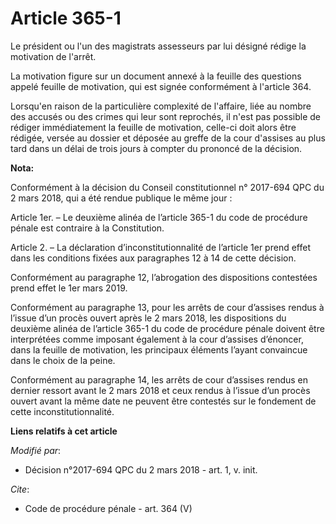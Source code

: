 # Article 365-1

Le président ou l'un des magistrats assesseurs par lui désigné rédige la motivation de l'arrêt.

La motivation figure sur un document annexé à la feuille des questions appelé feuille de motivation, qui est signée
conformément à l'article 364.

Lorsqu'en raison de la particulière complexité de l'affaire, liée au nombre des accusés ou des crimes qui leur sont
reprochés, il n'est pas possible de rédiger immédiatement la feuille de motivation, celle-ci doit alors être rédigée, versée
au dossier et déposée au greffe de la cour d'assises au plus tard dans un délai de trois jours à compter du prononcé de la
décision.

**Nota:**

Conformément à la décision du Conseil constitutionnel n° 2017-694 QPC du 2 mars 2018, qui a été rendue publique le même
jour :

Article 1er. – Le deuxième alinéa de l’article 365-1 du code de procédure pénale est contraire à la Constitution.

Article 2. – La déclaration d’inconstitutionnalité de l’article 1er prend effet dans les conditions fixées aux paragraphes 12
à 14 de cette décision.

Conformément au paragraphe 12, l’abrogation des dispositions contestées prend effet le 1er mars 2019.

Conformément au paragraphe 13, pour les arrêts de cour d’assises rendus à l’issue d’un procès ouvert après le 2 mars 2018,
les dispositions du deuxième alinéa de l’article 365-1 du code de procédure pénale doivent être interprétées comme imposant
également à la cour d’assises d’énoncer, dans la feuille de motivation, les principaux éléments l’ayant convaincue dans le
choix de la peine.

Conformément au paragraphe 14, les arrêts de cour d’assises rendus en dernier ressort avant le 2 mars 2018 et ceux rendus à
l’issue d’un procès ouvert avant la même date ne peuvent être contestés sur le fondement de cette inconstitutionnalité.

**Liens relatifs à cet article**

_Modifié par_:

  - Décision n°2017-694 QPC du 2 mars 2018 - art. 1, v. init.

_Cite_:

  - Code de procédure pénale - art. 364 (V)
